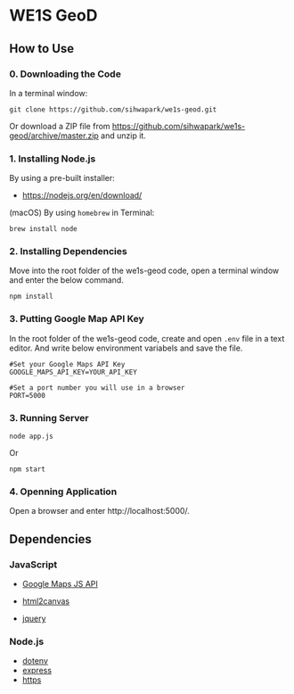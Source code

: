 # WE1S GeoD



## How to Use

### 0. Downloading the Code

In a terminal window:

```
git clone https://github.com/sihwapark/we1s-geod.git
```

Or download a ZIP file from https://github.com/sihwapark/we1s-geod/archive/master.zip and unzip it.

### 1. Installing Node.js

By using a pre-built installer:

* https://nodejs.org/en/download/

(macOS) By using `homebrew` in Terminal:

```
brew install node
```

### 2. Installing Dependencies

Move into the root folder of the we1s-geod code, open a terminal window and enter the below command.

```
npm install
```



### 3. Putting Google Map API Key

In the root folder of the we1s-geod code, create and open `.env` file in a text editor. And write below environment variabels and save the file.

```
#Set your Google Maps API Key
GOOGLE_MAPS_API_KEY=YOUR_API_KEY

#Set a port number you will use in a browser
PORT=5000
```

### 3. Running Server

```
node app.js
```

Or

```
npm start
```

### 4. Openning Application

Open a browser and enter http://localhost:5000/.



## Dependencies

### JavaScript

* [Google Maps JS API](https://developers.google.com/maps/documentation/javascript/tutorial)

* [html2canvas](http://html2canvas.hertzen.com/)
* [jquery](https://code.jquery.com/)

### Node.js

* [dotenv](https://www.npmjs.com/package/dotenv)
* [express](https://www.npmjs.com/package/express)
* [https](https://www.npmjs.com/package/https)